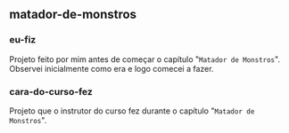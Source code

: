 ## matador-de-monstros
### eu-fiz
Projeto feito por mim antes de começar o capítulo "`Matador de Monstros`". Observei inicialmente como era e logo comecei a fazer.

### cara-do-curso-fez
Projeto que o instrutor do curso fez durante o capítulo "`Matador de Monstros`".